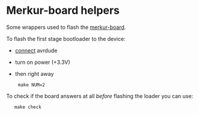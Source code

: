 # Merkur-board helpers #

Some wrappers used to flash the [merkur-board][0].

To flash the first stage bootloader to the device:

* [connect][1] avrdude
* turn on power (+3.3V)
* then right away

       make NUM=2

To check if the board answers at all _before_ flashing
the loader you can use:

       make check

[0]: http://osdwiki.open-entry.com/doku.php/de:projekte:merkur
[1]: https://honk.sigxcpu.org/piki/hw/merkur-board/merkur-board-flash-1st-stage-1.jpg

